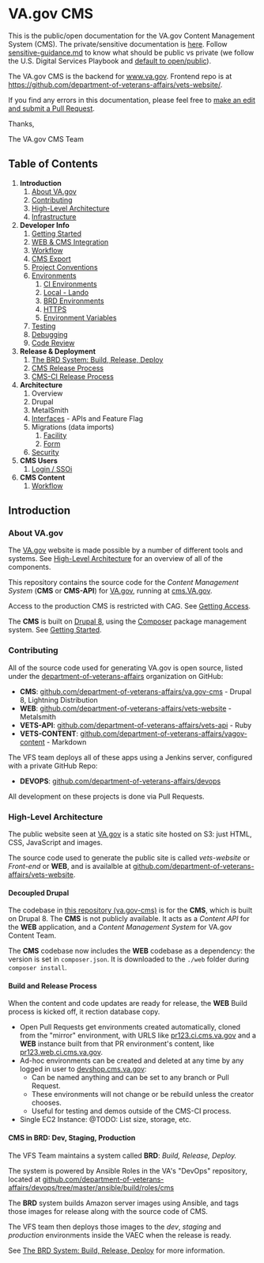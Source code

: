 # VA.gov CMS

This is the public/open documentation for the VA.gov Content Management System (CMS). The private/sensitive documentation is [here](https://github.com/department-of-veterans-affairs/va.gov-team-sensitive/tree/master/platform/cms). Follow [sensitive-guidance.md](https://github.com/department-of-veterans-affairs/va.gov-team/blob/master/platform/working-with-vsp/policies-work-norms/sensitive-guidance.md) to know what should be public vs private (we follow the U.S. Digital Services Playbook and [default to open/public](https://playbook.cio.gov/#play13)).

The VA.gov CMS is the backend for www.va.gov. Frontend repo is at https://github.com/department-of-veterans-affairs/vets-website/.

If you find any errors in this documentation, please feel free to [make an edit and submit a Pull Request](https://github.com/department-of-veterans-affairs/va.gov-cms/edit/master/README.md).

Thanks,

The VA.gov CMS Team

## Table of Contents
1. **Introduction**
    1. [About VA.gov](#about-vagov)
    1. [Contributing](#contributing)
    1. [High-Level Architecture](#high-level-architecture)
    1. [Infrastructure](#infrastructure)
1. **Developer Info**
    1. [Getting Started](READMES/getting-started.md)
    1. [WEB & CMS Integration](READMES/unity.md)
    1. [Workflow](READMES/workflow.md)
    1. [CMS Export](READMES/cms-export.md)
    1. [Project Conventions](READMES/project-conventions.md)
    1. [Environments](READMES/environments.md)
        1. [CI Environments](READMES/cms-ci.md)
        1. [Local - Lando](READMES/local.md)
        1. [BRD Environments](READMES/brd.md)
        1. [HTTPS](READMES/https.md)
        1. [Environment Variables](READMES/environment-variables.md)
    1. [Testing](READMES/testing.md)
    1. [Debugging](READMES/debugging.md)
    1. [Code Review](READMES/code-review.md)
1. **Release & Deployment**
    1. [The BRD System: Build, Release, Deploy](READMES/brd.md)
    1. [CMS Release Process](READMES/brd.md#cms-release-process)
    1. [CMS-CI Release Process](READMES/brd.md#cmsci-release-process)
1. **Architecture**
    1. Overview
    1. Drupal
    1. MetalSmith
    1. [Interfaces](READMES/interfaces.md) - APIs and Feature Flag
    1. Migrations (data imports)
       1. [Facility](READMES/migrations-facility.md)
       1. [Form](READMES/migrations-forms.md)
    1. [Security](READMES/security.md)
1. **CMS Users**
    1. [Login / SSOi](READMES/cms-login.md)
1. **CMS Content**
    1. [Workflow](READMES/cms-content-workflow.md)

## Introduction

### About VA.gov

The [VA.gov](https://www.va.gov) website is made possible by a number of different tools and systems. See
[High-Level Architecture](#high-level-architecture) for an overview of all of the components.

This repository contains the source code for the *Content Management System* (**CMS** or **CMS-API**)
for [VA.gov](https://www.va.gov), running at [cms.VA.gov](https://cms.va.gov).

Access to the production CMS is restricted with CAG. See [Getting Access](READMES/access.md).

The **CMS** is built on [Drupal 8](https://www.drupal.org), using the [Composer](https://getcomposer.org) package management system. See [Getting Started](READMES/getting-started.md).

### Contributing

All of the source code used for generating VA.gov is open source, listed under the [department-of-veterans-affairs](https://github.com/department-of-veterans-affairs)
organization on GitHub:

- **CMS**: [github.com/department-of-veterans-affairs/va.gov-cms](https://github.com/department-of-veterans-affairs/va.gov-cms) - Drupal 8, Lightning Distribution
- **WEB**: [github.com/department-of-veterans-affairs/vets-website](https://github.com/department-of-veterans-affairs/vets-website) - Metalsmith
- **VETS-API**: [github.com/department-of-veterans-affairs/vets-api](https://github.com/department-of-veterans-affairs/vets-api) - Ruby
- **VETS-CONTENT**: [github.com/department-of-veterans-affairs/vagov-content](https://github.com/department-of-veterans-affairs/vagov-content) - Markdown

The VFS team deploys all of these apps using a Jenkins server, configured with a private GitHub Repo:

- **DEVOPS**: [github.com/department-of-veterans-affairs/devops](https://github.com/department-of-veterans-affairs/devops)

All development on these projects is done via Pull Requests.

### High-Level Architecture

The public website seen at [VA.gov](https://www.va.gov) is a static site hosted on S3: just HTML, CSS, JavaScript and images.

The source code used to generate the public site is called *vets-website* or *Front-end* or **WEB**, and is availalble
at [github.com/department-of-veterans-affairs/vets-website](https://github.com/department-of-veterans-affairs/vets-website).

#### Decoupled Drupal

The codebase in [this repository (va.gov-cms)](https://github.com/department-of-veterans-affairs/va.gov-cms) is for the
**CMS**, which is built on Drupal 8. The **CMS** is not publicly available. It
acts as a *Content API* for the **WEB** application, and a *Content Management System* for VA.gov Content Team.

The **CMS** codebase now includes the **WEB** codebase as a dependency: the version is set in `composer.json`. It is
downloaded to the `./web` folder during `composer install`.

#### Build and Release Process

When the content and code updates are ready for release, the **WEB** Build process is kicked off, it rection database copy.
 - Open Pull Requests get environments created automatically, cloned from the "mirror" environment, with URLS like
 [pr123.ci.cms.va.gov](http://pr123.ci.cms.va.gov) and
   a **WEB** instance built from that PR environment's content, like [pr123.web.ci.cms.va.gov](http://pr123.web.ci.cms.va.gov).
 - Ad-hoc environments can be created and deleted at any time by any logged in user to [devshop.cms.va.gov](http://devshop.cms.va.gov):
   - Can be named anything and can be set to any branch or Pull Request.
   - These environments will not change or be rebuild unless the creator chooses.
   - Useful for testing and demos outside of the CMS-CI process.
 - Single EC2 Instance: @TODO: List size, storage, etc.

#### CMS in BRD: Dev, Staging, Production

The VFS Team maintains a system called **BRD**: *Build, Release, Deploy.*

The system is powered by Ansible Roles in the VA's "DevOps" repository, located at [github.com/department-of-veterans-affairs/devops/tree/master/ansible/build/roles/cms](https://github.com/department-of-veterans-affairs/devops/tree/master/ansible/build/roles/cms)

The **BRD** system builds Amazon server images using Ansible, and tags those
images for release along with the source code of CMS.

The VFS team then deploys those images to the *dev*, *staging* and *production* environments inside the VAEC when the release is ready.

See [The BRD System: Build, Release, Deploy](READMES/brd.md) for more information.
